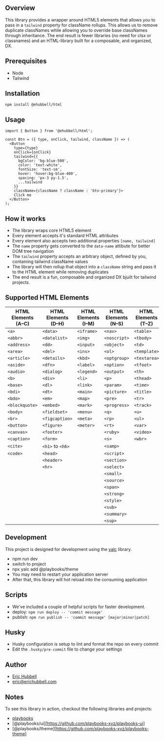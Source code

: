 ## Overview
 This library provides a wrapper around HTML5 elements that allows you to pass in a `tailwind` property for className rollups.
 This allows us to remove duplicate classNames while allowing you to override base classNames through inheritance.
 The end result is fewer libraries (no need for clsx or classnames) and an HTML-library built for a composable, and organized, DX.

## Prerequisites
- Node
- Tailwind

## Installation
```
npm install @ehubbell/html
```

## Usage
```tsx
import { Button } from '@ehubbell/html';

const Btn = ({ type, onClick, tailwind, className }) => (
  <Button
    type={type}
    onClick={onClick}
    tailwind={{
      bgColor: 'bg-blue-500',
      color: 'text-white',
      fontSize: 'text-sm',
      hover: 'hover:bg-blue-400',
      spacing: 'px-3 py-1.5',
      ...tailwind
    }}
    className={className ? className : 'btn-primary'}>
    Click me
  </Button>
);
```

## How it works
- The library wraps core HTML5 element
- Every element accepts it's standard HTML attributes
- Every element also accepts two additional properties `[name, tailwind]`
- The `name` property gets converted to the `data-name` attibute for better DOM tree navigation
- The `tailwind` property accepts an arbitrary object, defined by you, containing tailwind className values
- The library will then rollup that object into a `className` string and pass it to the HTML element while removing duplicates
- The end result is a fun, composable and organized DX bjuilt for tailwind projects.

## Supported HTML Elements

| HTML Elements (A–C)      | HTML Elements (D–H)      | HTML Elements (I–M)      | HTML Elements (N–S)       | HTML Elements (T–Z)        |
|--------------------------|--------------------------|---------------------------|----------------------------|-----------------------------|
| `<a>`                    | `<data>`                 | `<iframe>`                | `<nav>`                    | `<table>`                   |
| `<abbr>`                 | `<datalist>`             | `<img>`                   | `<noscript>`               | `<tbody>`                  |
| `<address>`              | `<dd>`                   | `<input>`                 | `<object>`                 | `<td>`                      |
| `<area>`                 | `<del>`                  | `<ins>`                   | `<ol>`                     | `<template>`               |
| `<article>`              | `<details>`              | `<kbd>`                   | `<optgroup>`               | `<textarea>`               |
| `<aside>`                | `<dfn>`                  | `<label>`                 | `<option>`                 | `<tfoot>`                  |
| `<audio>`                | `<dialog>`               | `<legend>`                | `<output>`                 | `<th>`                      |
| `<b>`                    | `<div>`                  | `<li>`                    | `<p>`                      | `<thead>`                  |
| `<base>`                 | `<dl>`                   | `<link>`                  | `<param>`                  | `<time>`                   |
| `<bdi>`                  | `<dt>`                   | `<main>`                  | `<picture>`                | `<title>`                  |
| `<bdo>`                  | `<em>`                   | `<map>`                   | `<pre>`                    | `<tr>`                      |
| `<blockquote>`           | `<embed>`                | `<mark>`                  | `<progress>`               | `<track>`                  |
| `<body>`                 | `<fieldset>`             | `<menu>`                  | `<q>`                      | `<u>`                       |
| `<br>`                   | `<figcaption>`           | `<meta>`                  | `<rp>`                     | `<ul>`                      |
| `<button>`               | `<figure>`               | `<meter>`                 | `<rt>`                     | `<var>`                     |
| `<canvas>`               | `<footer>`               |                           | `<ruby>`                   | `<video>`                  |
| `<caption>`              | `<form>`                 |                           | `<s>`                      | `<wbr>`                     |
| `<cite>`                 | `<h1>` to `<h6>`         |                           | `<samp>`                   |                             |
| `<code>`                 | `<head>`                 |                           | `<script>`                 |                             |
|                          | `<header>`               |                           | `<section>`                |                             |
|                          | `<hr>`                   |                           | `<select>`                 |                             |
|                          |                          |                           | `<small>`                  |                             |
|                          |                          |                           | `<source>`                 |                             |
|                          |                          |                           | `<span>`                   |                             |
|                          |                          |                           | `<strong>`                 |                             |
|                          |                          |                           | `<style>`                  |                             |
|                          |                          |                           | `<sub>`                    |                             |
|                          |                          |                           | `<summary>`                |                             |
|                          |                          |                           | `<sup>`                    |                             |

## Development
This project is designed for development using the [yalc](https://npmjs.com/package/yalc) library.
- npm run dev
- switch to project
- npx yalc add @playbooks/theme
- You may need to restart your application server
- After that, this library will hot reload into the consuming application

## Scripts
- We've included a couple of helpful scripts for faster development.
- deploy: `npm run deploy -- 'commit message'`
- publish: `npm run publish -- 'commit message' [major|minor|patch]`

## Husky
- Husky configuration is setup to lint and format the repo on every commit
- Edit the `.husky/pre-commit` file to change your settings

## Author
- [Eric Hubbell](http://www.erichubbell.com)
- eric@erichubbell.com

## Notes
To see this library in action, checkout the following libraries and projects:
- [playbooks](https://www.playbooks.xyz)
- [@playbooks/ui][https://github.com/playbooks-xyz/playbooks-ui]
- [@playbooks/theme][https://github.com/playbooks-xyz/playbooks-theme]